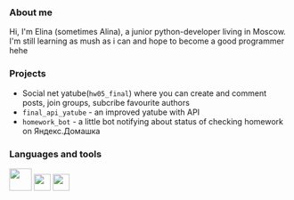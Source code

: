 ### About me
Hi, I'm Elina (sometimes Alina), a junior python-developer living in Moscow. I'm still learning as mush as i can 
and hope to become a good programmer hehe

### Projects
* Social net yatube(```hw05_final```) where you can create and comment posts, join groups, subcribe favourite authors
* ```final_api_yatube``` - an improved yatube with API
* ```homework_bot``` - a little bot notifying about status of checking homework on Яндекс.Домашка

### Languages and tools
<img height="40" widht="40" src="https://cdn.jsdelivr.net/gh/devicons/devicon/icons/python/python-original-wordmark.svg" /> <img height="30" widht="30" src="https://cdn.jsdelivr.net/gh/devicons/devicon/icons/django/django-plain.svg" /> <img height="30" widht="30" src="https://cdn.jsdelivr.net/gh/devicons/devicon/icons/vscode/vscode-original.svg" />
          
          
          
          
